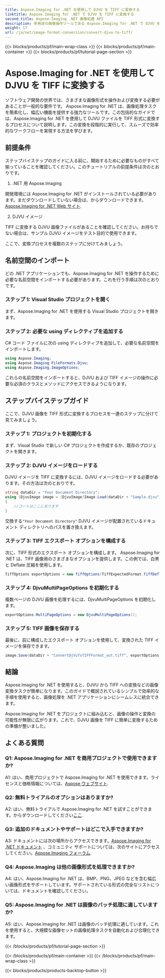 ```yaml
---
title: Aspose.Imaging for .NET を使用して DJVU を TIFF に変換する
linktitle: Aspose.Imaging for .NET で DJVU を TIFF に変換する
second_title: Aspose.Imaging .NET 画像処理 API
description: 多用途の画像操作ツールである Aspose.Imaging for .NET で DJVU を TIFF に変換する方法を学びます。画像変換タスクを簡単にします。
weight: 17
url: /ja/net/image-format-conversion/convert-djvu-to-tiff/
---
```


{{< blocks/products/pf/main-wrap-class >}}
{{< blocks/products/pf/main-container >}}
{{< blocks/products/pf/tutorial-page-section >}}

# Aspose.Imaging for .NET を使用して DJVU を TIFF に変換する

ソフトウェア開発の世界では、さまざまな画像形式を操作および変換する必要があることが一般的な要件です。 Aspose.Imaging for .NET は、画像処理タスクを簡素化し、幅広い機能を提供する強力なツールです。この包括的なガイドでは、Aspose.Imaging for .NET を使用して DJVU ファイルを TIFF 形式に変換するプロセスについて説明します。この変換を段階的に実行して、スムーズで効率的なワークフローを実現する方法を学びます。

## 前提条件

ステップバイステップのガイドに入る前に、開始するために必要なものがすべて揃っていることを確認してください。このチュートリアルの前提条件は次のとおりです。

1. .NET 用 Aspose.Imaging

開発環境には Aspose.Imaging for .NET がインストールされている必要があります。まだダウンロードしていない場合は、からダウンロードできます。[Aspose.Imaging for .NET Web サイト](https://releases.aspose.com/imaging/net/).

2. DJVU イメージ

TIFF に変換する DJVU 画像ファイルがあることを確認してください。お持ちでない場合は、サンプル DJVU イメージをテスト目的で使用できます。

ここで、変換プロセスを複数のステップに分けてみましょう。

## 名前空間のインポート

どの .NET アプリケーションでも、Aspose.Imaging for .NET を操作するために必要な名前空間をインポートする必要があります。これを行う手順は次のとおりです。

### ステップ 1: Visual Studio プロジェクトを開く

まず、Aspose.Imaging for .NET を使用する Visual Studio プロジェクトを開きます。

### ステップ 2: 必要な using ディレクティブを追加する

C# コード ファイルに次の using ディレクティブを追加して、必要な名前空間をインポートします。

```csharp
using Aspose.Imaging;
using Aspose.Imaging.FileFormats.Djvu;
using Aspose.Imaging.ImageOptions;
```

これらの名前空間をインポートすると、DJVU および TIFF イメージの操作に必要な必須のクラスとメソッドにアクセスできるようになります。

## ステップバイステップガイド

ここで、DJVU 画像を TIFF 形式に変換するプロセスを一連のステップに分けて見てみましょう。

### ステップ 1: プロジェクトを初期化する

まず、Visual Studio で新しい C# プロジェクトを作成するか、既存のプロジェクトを開きます。

### ステップ 2: DJVU イメージをロードする

DJVU イメージを TIFF に変換するには、DJVU イメージをロードする必要があります。その方法は次のとおりです。

```csharp
string dataDir = "Your Document Directory";
using (DjvuImage image = (DjvuImage)Image.Load(dataDir + "Sample.djvu"))
{
    //コードはここにあります
}
```

交換する`"Your Document Directory"` DJVU イメージが配置されているドキュメント ディレクトリへのパスを置き換えます。

### ステップ 3: TIFF エクスポート オプションを構成する

次に、TIFF 形式のエクスポート オプションを構成します。 Aspose.Imaging for .NET は、TIFF 画像用のさまざまなオプションを提供します。この例では、白黒と Deflate 圧縮を使用します。

```csharp
TiffOptions exportOptions = new TiffOptions(TiffExpectedFormat.TiffDeflateBw);
```

### ステップ 4: DjvuMultiPageOptions を初期化する

複数ページの DJVU 画像を処理するには、DjvuMultiPageOptions を初期化します。

```csharp
exportOptions.MultiPageOptions = new DjvuMultiPageOptions();
```

### ステップ 5: TIFF 画像を保存する

最後に、前に構成したエクスポート オプションを使用して、変換された TIFF イメージを保存できます。

```csharp
image.Save(dataDir + "ConvertDjVuToTIFFFormat_out.tiff", exportOptions);
```

## 結論

Aspose.Imaging for .NET を使用すると、DJVU から TIFF への変換などの画像変換タスクが簡単になります。このガイドで概説されているシンプルで効率的な手順を使用すると、画像処理を .NET アプリケーションにシームレスに統合できます。

Aspose.Imaging for .NET をプロジェクトに組み込むと、画像の操作と変換の可能性が無限に広がります。これで、DJVU 画像を TIFF に簡単に変換するための準備が整いました。

## よくある質問

### Q1: Aspose.Imaging for .NET を商用プロジェクトで使用できますか?

A1: はい、商用プロジェクトで Aspose.Imaging for .NET を使用できます。ライセンスと価格情報については、[Aspose ウェブサイト](https://purchase.aspose.com/buy).

### Q2: 無料トライアルのオプションはありますか?

 A2: はい、無料トライアルで Aspose.Imaging for .NET を試すことができます。からダウンロードしてください[ここ](https://releases.aspose.com/).

### Q3: 追加のドキュメントやサポートはどこで入手できますか?

 A3: ドキュメントには次の場所からアクセスできます。[Aspose.Imaging for .NET ドキュメント](https://reference.aspose.com/imaging/net/) 、コミュニティ サポートについては、次のサイトにアクセスしてください。[Aspose.Imaging フォーラム](https://forum.aspose.com/).

### Q4: Aspose.Imaging は他の画像形式を処理できますか?

A4: はい、Aspose.Imaging for .NET は、BMP、PNG、JPEG などを含む幅広い画像形式をサポートしています。サポートされている形式の完全なリストについては、ドキュメントを確認してください。

### Q5: Aspose.Imaging for .NET は画像のバッチ処理に適していますか?

A5: はい、Aspose.Imaging for .NET は画像のバッチ処理に適しています。これを使用すると、大規模な画像セットの画像処理タスクを自動化および合理化できます。

{{< /blocks/products/pf/tutorial-page-section >}}

{{< /blocks/products/pf/main-container >}}
{{< /blocks/products/pf/main-wrap-class >}}

{{< blocks/products/products-backtop-button >}}
